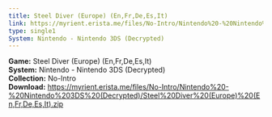 ```yaml
---
title: Steel Diver (Europe) (En,Fr,De,Es,It)
link: https://myrient.erista.me/files/No-Intro/Nintendo%20-%20Nintendo%203DS%20(Decrypted)/Steel%20Diver%20(Europe)%20(En,Fr,De,Es,It).zip
type: single1
System: Nintendo - Nintendo 3DS (Decrypted)
---
```

<b>Game:</b> Steel Diver (Europe) (En,Fr,De,Es,It)<br>
<b>System:</b> Nintendo - Nintendo 3DS (Decrypted)<br>
<b>Collection:</b> No-Intro<br>
<b>Download:</b> https://myrient.erista.me/files/No-Intro/Nintendo%20-%20Nintendo%203DS%20(Decrypted)/Steel%20Diver%20(Europe)%20(En,Fr,De,Es,It).zip
